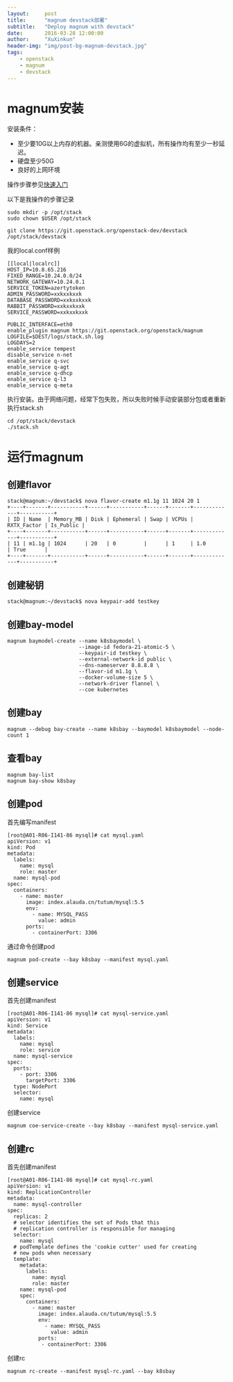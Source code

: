 ```yaml
---
layout:     post
title:      "magnum devstack部署"
subtitle:   "Deploy magnum with devstack"
date:       2016-03-28 12:00:00
author:     "XuXinkun"
header-img: "img/post-bg-magnum-devstack.jpg"
tags:
    - openstack
    - magnum
    - devstack
---
```



# magnum安装

安装条件：

* 至少要10G以上内存的机器。亲测使用6G的虚拟机，所有操作均有至少一秒延迟。
* 硬盘至少50G
* 良好的上网环境
    
操作步骤参见[快速入门](http://docs.openstack.org/developer/magnum/dev/dev-quickstart.html)

以下是我操作的步骤记录

	sudo mkdir -p /opt/stack
	sudo chown $USER /opt/stack
	
	git clone https://git.openstack.org/openstack-dev/devstack /opt/stack/devstack
	
我的local.conf样例

	[[local|localrc]]
	HOST_IP=10.8.65.216
	FIXED_RANGE=10.24.0.0/24
	NETWORK_GATEWAY=10.24.0.1
	SERVICE_TOKEN=azertytoken
	ADMIN_PASSWORD=xxkxxkxxk
	DATABASE_PASSWORD=xxkxxkxxk
	RABBIT_PASSWORD=xxkxxkxxk
	SERVICE_PASSWORD=xxkxxkxxk
	
	PUBLIC_INTERFACE=eth0
	enable_plugin magnum https://git.openstack.org/openstack/magnum
	LOGFILE=$DEST/logs/stack.sh.log
	LOGDAYS=2
	enable_service tempest
	disable_service n-net
	enable_service q-svc
	enable_service q-agt
	enable_service q-dhcp
	enable_service q-l3
	enable_service q-meta
	
执行安装。由于网络问题，经常下包失败，所以失败时候手动安装部分包或者重新执行stack.sh
	
	cd /opt/stack/devstack
    ./stack.sh

# 运行magnum

## 创建flavor
    
	stack@magnum:~/devstack$ nova flavor-create m1.1g 11 1024 20 1
	+----+-------+-----------+------+-----------+------+-------+-------------+-----------+
	| ID | Name  | Memory_MB | Disk | Ephemeral | Swap | VCPUs | RXTX_Factor | Is_Public |
	+----+-------+-----------+------+-----------+------+-------+-------------+-----------+
	| 11 | m1.1g | 1024      | 20   | 0         |      | 1     | 1.0         | True      |
	+----+-------+-----------+------+-----------+------+-------+-------------+-----------+

## 创建秘钥
	
	stack@magnum:~/devstack$ nova keypair-add testkey

## 创建bay-model

	magnum baymodel-create --name k8sbaymodel \
                           --image-id fedora-21-atomic-5 \
                           --keypair-id testkey \
                           --external-network-id public \
                           --dns-nameserver 8.8.8.8 \
                           --flavor-id m1.1g \
                           --docker-volume-size 5 \
                           --network-driver flannel \
                           --coe kubernetes

## 创建bay     
                      
	magnum --debug bay-create --name k8sbay --baymodel k8sbaymodel --node-count 1 
	
## 查看bay
	
	magnum bay-list
	magnum bay-show k8sbay

## 创建pod

首先编写manifest

	[root@A01-R06-I141-86 mysql]# cat mysql.yaml 
	apiVersion: v1
	kind: Pod
	metadata:
	  labels:
	    name: mysql
	    role: master
	  name: mysql-pod
	spec:
	  containers:
	    - name: master
	      image: index.alauda.cn/tutum/mysql:5.5
	      env:
	        - name: MYSQL_PASS
	          value: admin
	      ports:
	        - containerPort: 3306	

通过命令创建pod
	
	magnum pod-create --bay k8sbay --manifest mysql.yaml
	
## 创建service

首先创建manifest

	[root@A01-R06-I141-86 mysql]# cat mysql-service.yaml 
	apiVersion: v1
	kind: Service
	metadata:
	  labels:
	    name: mysql
	    role: service
	  name: mysql-service
	spec:
	  ports:
	    - port: 3306
	      targetPort: 3306
	  type: NodePort
	  selector:
	    name: mysql
	
创建service
	    
	magnum coe-service-create --bay k8sbay --manifest mysql-service.yaml 

## 创建rc

首先创建manifest

	[root@A01-R06-I141-86 mysql]# cat mysql-rc.yaml 
	apiVersion: v1
	kind: ReplicationController
	metadata:
	  name: mysql-controller
	spec:
	  replicas: 2
	  # selector identifies the set of Pods that this
	  # replication controller is responsible for managing
	  selector:
	    name: mysql
	  # podTemplate defines the 'cookie cutter' used for creating
	  # new pods when necessary
	  template:
	    metadata:
	      labels:
	        name: mysql
	        role: master
	    name: mysql-pod
	    spec:
	      containers:
	        - name: master
	          image: index.alauda.cn/tutum/mysql:5.5
	          env:
	            - name: MYSQL_PASS
	              value: admin
	          ports:
	           - containerPort: 3306
	
创建rc
	    
	magnum rc-create --manifest mysql-rc.yaml --bay k8sbay

